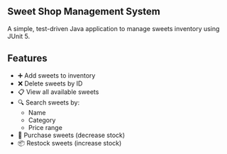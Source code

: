 ## Sweet Shop Management System

A simple, test-driven Java application to manage sweets inventory using JUnit 5.

##  Features

- ➕ Add sweets to inventory
- ❌ Delete sweets by ID
- 📋 View all available sweets
- 🔍 Search sweets by:
    - Name 
    - Category
    - Price range
- 🛒 Purchase sweets (decrease stock)
- 📦 Restock sweets (increase stock)